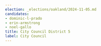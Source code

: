 ```yaml
---
election: _elections/oakland/2024-11-05.md
candidates:
- dominic-l-prado
- erin-armstrong
- noel-gallo
title: City Council District 5
label: City Council
---
```

